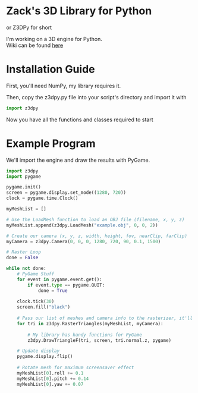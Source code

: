 # Zack's 3D Library for Python
or Z3DPy for short

I'm working on a 3D engine for Python. <br>
Wiki can be found <a href="https://github.com/ZackWilde27/pythonRasterizer/wiki">here</a>

# Installation Guide

First, you'll need NumPy, my library requires it.

Then, copy the z3dpy.py file into your script's directory and import it with
```python
import z3dpy
```

Now you have all the functions and classes required to start

# Example Program
We'll import the engine and draw the results with PyGame.

```python
import z3dpy
import pygame

pygame.init()
screen = pygame.display.set_mode((1280, 720))
clock = pygame.time.Clock()

myMeshList = []

# Use the LoadMesh function to load an OBJ file (filename, x, y, z)
myMeshList.append(z3dpy.LoadMesh("example.obj", 0, 0, 2))

# Create our camera (x, y, z, width, height, fov, nearClip, farClip)
myCamera = z3dpy.Camera(0, 0, 0, 1280, 720, 90, 0.1, 1500)

# Raster Loop
done = False

while not done:
    # PyGame Stuff
    for event in pygame.event.get():
        if event.type == pygame.QUIT:
            done = True
            
    clock.tick(30)
    screen.fill("black")
    
    # Pass our list of meshes and camera info to the rasterizer, it'll return a sorted list of triangles to draw on our screen
    for tri in z3dpy.RasterTriangles(myMeshList, myCamera):
        
        # My library has handy functions for PyGame
        z3dpy.DrawTriangleF(tri, screen, tri.normal.z, pygame)

    # Update display
    pygame.display.flip()
    
    # Rotate mesh for maximum screensaver effect
    myMeshList[0].roll += 0.1
    myMeshList[0].pitch += 0.14
    myMeshList[0].yaw += 0.07
```
